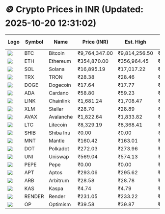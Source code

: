 # 🪙 Crypto Prices in INR (Updated: 2025-10-20 12:31:02)

| Logo | Symbol | Name       | Price (INR) | Est. High | Est. Low | Gross Profit | Fees | Net Profit | ROI % |
|------|--------|------------|-------------|-----------|----------|---------------|------|-------------|--------|
| ![](https://coin-images.coingecko.com/coins/images/1/large/bitcoin.png?1696501400) | BTC    | Bitcoin    | ₹9,764,347.00 | ₹9,814,256.50 | ₹9,714,437.50 | ₹1,027.53 | ₹200.00 | ₹827.53 | 0.83% |
| ![](https://coin-images.coingecko.com/coins/images/279/large/ethereum.png?1696501628) | ETH    | Ethereum   | ₹354,870.00 | ₹356,964.45 | ₹352,775.55 | ₹1,187.41 | ₹200.00 | ₹987.41 | 0.99% |
| ![](https://coin-images.coingecko.com/coins/images/4128/large/solana.png?1718769756) | SOL    | Solana     | ₹16,895.19 | ₹17,017.22 | ₹16,773.16 | ₹1,455.00 | ₹200.00 | ₹1,255.00 | 1.26% |
| ![](https://coin-images.coingecko.com/coins/images/1094/large/tron-logo.png?1696502193) | TRX    | TRON       | ₹28.38 | ₹28.46 | ₹28.30 | ₹540.57 | ₹200.00 | ₹340.57 | 0.34% |
| ![](https://coin-images.coingecko.com/coins/images/5/large/dogecoin.png?1696501409) | DOGE   | Dogecoin   | ₹17.64 | ₹17.77 | ₹17.51 | ₹1,438.85 | ₹200.00 | ₹1,238.85 | 1.24% |
| ![](https://coin-images.coingecko.com/coins/images/975/large/cardano.png?1696502090) | ADA    | Cardano    | ₹58.80 | ₹59.23 | ₹58.37 | ₹1,480.26 | ₹200.00 | ₹1,280.26 | 1.28% |
| ![](https://coin-images.coingecko.com/coins/images/877/large/Chainlink_Logo_500.png?1760023405) | LINK   | Chainlink  | ₹1,681.24 | ₹1,708.47 | ₹1,654.01 | ₹3,292.36 | ₹200.00 | ₹3,092.36 | 3.09% |
| ![](https://coin-images.coingecko.com/coins/images/100/large/fmpFRHHQ_400x400.jpg?1735231350) | XLM    | Stellar    | ₹28.70 | ₹28.89 | ₹28.51 | ₹1,325.80 | ₹200.00 | ₹1,125.80 | 1.13% |
| ![](https://coin-images.coingecko.com/coins/images/12559/large/Avalanche_Circle_RedWhite_Trans.png?1696512369) | AVAX   | Avalanche  | ₹1,822.64 | ₹1,833.82 | ₹1,811.46 | ₹1,234.31 | ₹200.00 | ₹1,034.31 | 1.03% |
| ![](https://coin-images.coingecko.com/coins/images/2/large/litecoin.png?1696501400) | LTC    | Litecoin   | ₹8,329.19 | ₹8,368.41 | ₹8,289.97 | ₹946.25 | ₹200.00 | ₹746.25 | 0.75% |
| ![](https://coin-images.coingecko.com/coins/images/11939/large/shiba.png?1696511800) | SHIB   | Shiba Inu  | ₹0.00 | ₹0.00 | ₹0.00 | ₹1,025.30 | ₹200.00 | ₹825.30 | 0.83% |
| ![](https://coin-images.coingecko.com/coins/images/30980/large/Mantle-Logo-mark.png?1739213200) | MNT    | Mantle     | ₹160.42 | ₹163.01 | ₹157.83 | ₹3,280.72 | ₹200.00 | ₹3,080.72 | 3.08% |
| ![](https://coin-images.coingecko.com/coins/images/12171/large/polkadot.png?1696512008) | DOT    | Polkadot   | ₹272.03 | ₹273.96 | ₹270.10 | ₹1,430.59 | ₹200.00 | ₹1,230.59 | 1.23% |
| ![](https://coin-images.coingecko.com/coins/images/12504/large/uniswap-logo.png?1720676669) | UNI    | Uniswap    | ₹569.04 | ₹574.13 | ₹563.95 | ₹1,804.95 | ₹200.00 | ₹1,604.95 | 1.60% |
| ![](https://coin-images.coingecko.com/coins/images/29850/large/pepe-token.jpeg?1696528776) | PEPE   | Pepe       | ₹0.00 | ₹0.00 | ₹0.00 | ₹1,914.76 | ₹200.00 | ₹1,714.76 | 1.71% |
| ![](https://coin-images.coingecko.com/coins/images/26455/large/aptos_round.png?1696525528) | APT    | Aptos      | ₹293.06 | ₹295.62 | ₹290.50 | ₹1,761.78 | ₹200.00 | ₹1,561.78 | 1.56% |
| ![](https://coin-images.coingecko.com/coins/images/16547/large/arb.jpg?1721358242) | ARB    | Arbitrum   | ₹28.58 | ₹28.78 | ₹28.38 | ₹1,395.25 | ₹200.00 | ₹1,195.25 | 1.20% |
| ![](https://coin-images.coingecko.com/coins/images/25751/large/kaspa-icon-exchanges.png?1696524837) | KAS    | Kaspa      | ₹4.74 | ₹4.79 | ₹4.69 | ₹2,046.04 | ₹200.00 | ₹1,846.04 | 1.85% |
| ![](https://coin-images.coingecko.com/coins/images/11636/large/rndr.png?1696511529) | RENDER | Render     | ₹231.05 | ₹233.22 | ₹228.88 | ₹1,899.28 | ₹200.00 | ₹1,699.28 | 1.70% |
| ![](https://coin-images.coingecko.com/coins/images/25244/large/Optimism.png?1696524385) | OP     | Optimism   | ₹39.58 | ₹39.87 | ₹39.29 | ₹1,489.02 | ₹200.00 | ₹1,289.02 | 1.29% |
